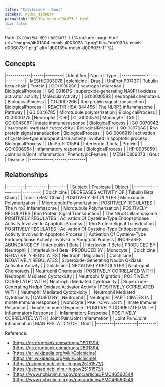 ```yaml
---
title: "Colchicine - Gout"
sidebar: mydoc_sidebar
permalink: db01394-mesh-d006073-1.html
toc: false 
---
```



Path ID: `DB01394_MESH_D006073_1`
{% include image.html url="images/db01394-mesh-d006073-1.png" file="db01394-mesh-d006073-1.png" alt="db01394-mesh-d006073-1" %}

## Concepts

|------------|------|---------|
| Identifier | Name | Type    |
|------------|------|---------|
| MESH:D003078 | colchicine | Drug |
| UniProt:P07437 | Tubulin beta chain | Protein |
| GO:1990266 | neutrophil migration | BiologicalProcess |
| GO:0016176 | superoxide-generating NADPH oxidase activator activity | MolecularActivity |
| GO:0030593 | neutrophil chemotaxis | BiologicalProcess |
| GO:0007266 | Rho protein signal transduction | BiologicalProcess |
| REACT:R-HSA-844456 | The NLRP3 inflammasome | Pathway |
| GO:0046785 | Microtubule polymerization | BiologicalProcess |
| CL:0000775 | Neutrophil | Cell |
| CL:0000576 | Monocyte | Cell |
| GO:0045087 | innate immune response | BiologicalProcess |
| GO:0070942 | neutrophil mediated cytotoxicity | BiologicalProcess |
| GO:0007266 | Rho protein signal transduction | BiologicalProcess |
| GO:0006919 | activation of cysteine-type endopeptidase activity involved in apoptotic process | BiologicalProcess |
| UniProt:P01584 | Interleukin-1 beta | Protein |
| GO:0006954 | inflammatory response | BiologicalProcess |
| HP:0005059 | Joint pain/Joint inflammation | PhenotypicFeature |
| MESH:D006073 | Gout | Disease |
|------------|------|---------|

## Relationships

|---------|-----------|---------|
| Subject | Predicate | Object  |
|---------|-----------|---------|
| Colchicine | DECREASES ACTIVITY OF | Tubulin Beta Chain |
| Tubulin Beta Chain | POSITIVELY REGULATES | Microtubule Polymerization |
| Microtubule Polymerization | POSITIVELY REGULATES | The Nlrp3 Inflammasome |
| Microtubule Polymerization | POSITIVELY REGULATES | Rho Protein Signal Transduction |
| The Nlrp3 Inflammasome | POSITIVELY REGULATES | Activation Of Cysteine-Type Endopeptidase Activity Involved In Apoptotic Process |
| Rho Protein Signal Transduction | POSITIVELY REGULATES | Activation Of Cysteine-Type Endopeptidase Activity Involved In Apoptotic Process |
| Activation Of Cysteine-Type Endopeptidase Activity Involved In Apoptotic Process | INCREASES ABUNDANCE OF | Interleukin-1 Beta |
| Interleukin-1 Beta | PRODUCED BY | Neutrophil |
| Interleukin-1 Beta | PRODUCED BY | Monocyte |
| Colchicine | NEGATIVELY REGULATES | Neutrophil Migration |
| Colchicine | NEGATIVELY REGULATES | Superoxide-Generating Nadph Oxidase Activator Activity |
| Colchicine | NEGATIVELY REGULATES | Neutrophil Chemotaxis |
| Neutrophil Chemotaxis | POSITIVELY CORRELATED WITH | Neutrophil Mediated Cytotoxicity |
| Neutrophil Migration | POSITIVELY CORRELATED WITH | Neutrophil Mediated Cytotoxicity |
| Superoxide-Generating Nadph Oxidase Activator Activity | POSITIVELY CORRELATED WITH | Neutrophil Mediated Cytotoxicity |
| Neutrophil Mediated Cytotoxicity | CAUSED BY | Neutrophil |
| Neutrophil | PARTICIPATES IN | Innate Immune Response |
| Monocyte | PARTICIPATES IN | Innate Immune Response |
| Innate Immune Response | POSITIVELY CORRELATED WITH | Inflammatory Response |
| Inflammatory Response | POSITIVELY CORRELATED WITH | Joint Pain/Joint Inflammation |
| Joint Pain/Joint Inflammation | MANIFESTATION OF | Gout |
|---------|-----------|---------|

Reference: 
  - [https://go.drugbank.com/drugs/DB01394](https://go.drugbank.com/drugs/DB01394)
  - [https://en.wikipedia.org/wiki/Colchicine](https://en.wikipedia.org/wiki/Colchicine)
  - [https://pubmed.ncbi.nlm.nih.gov/25151572/](https://pubmed.ncbi.nlm.nih.gov/25151572/)
  - [https://www.ncbi.nlm.nih.gov/pmc/articles/PMC4656054/](https://www.ncbi.nlm.nih.gov/pmc/articles/PMC4656054/)
